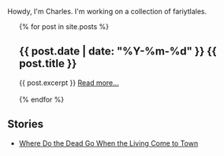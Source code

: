 Howdy, I'm Charles. I'm working on a collection of fariytlales.

<ul>
  {% for post in site.posts %}
  <h2>{{ post.date | date: "%Y-%m-%d" }} {{ post.title }}</h2>
  {{ post.excerpt }}
  <a href="{{ post.url }}">Read more...</a>
  <br />
  <br />
  {% endfor %}
</ul>

## Stories

- [Where Do the Dead Go When the Living Come to Town](wdtdg.md)
